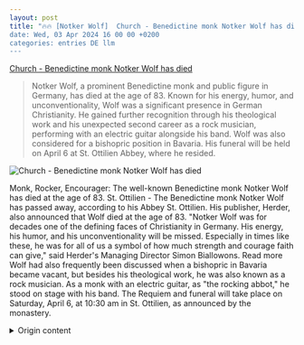 ```yaml
---
layout: post
title: "🔥🔥 [Notker Wolf]  Church - Benedictine monk Notker Wolf has died
date: Wed, 03 Apr 2024 16 00 00 +0200
categories: entries DE llm
---
```

[ Church - Benedictine monk Notker Wolf has died](https://www.schwarzwaelder-bote.de/inhalt.kirche-benediktinermoench-notker-wolf-ist-tot.539f96cf-ad8f-4a15-b48c-f64f21fdcee6.html)

> Notker Wolf, a prominent Benedictine monk and public figure in Germany, has died at the age of 83. Known for his energy, humor, and unconventionality, Wolf was a significant presence in German Christianity. He gained further recognition through his theological work and his unexpected second career as a rock musician, performing with an electric guitar alongside his band. Wolf was also considered for a bishopric position in Bavaria. His funeral will be held on April 6 at St. Ottilien Abbey, where he resided.

![ Church - Benedictine monk Notker Wolf has died](https://www.schwarzwaelder-bote.de/media.media.948ab04d-43b3-4cfd-858b-423ce31f1c84.16x9_1024.jpg)

 Monk, Rocker, Encourager: The well-known Benedictine monk Notker Wolf has died at the age of 83.
St. Ottilien - The Benedictine monk Notker Wolf has passed away, according to his Abbey St. Ottilien. His publisher, Herder, also announced that Wolf died at the age of 83.
"Notker Wolf was for decades one of the defining faces of Christianity in Germany. His energy, his humor, and his unconventionality will be missed. Especially in times like these, he was for all of us a symbol of how much strength and courage faith can give," said Herder's Managing Director Simon Biallowons.
Read more
Wolf had also frequently been discussed when a bishopric in Bavaria became vacant, but besides his theological work, he was also known as a rock musician. As a monk with an electric guitar, as "the rocking abbot," he stood on stage with his band.
The Requiem and funeral will take place on Saturday, April 6, at 10:30 am in St. Ottilien, as announced by the monastery.

<details>
  <summary>Origin content</summary>
  ---
layout: post
title:  "🔥🔥 [Notker Wolf] Kirche - Benediktinermönch Notker Wolf ist tot"
date:   Wed, 03 Apr 2024 16:00:00 +0200
categories: entries DE
---
[Kirche - Benediktinermönch Notker Wolf ist tot](https://www.schwarzwaelder-bote.de/inhalt.kirche-benediktinermoench-notker-wolf-ist-tot.539f96cf-ad8f-4a15-b48c-f64f21fdcee6.html)

![Kirche - Benediktinermönch Notker Wolf ist tot](https://www.schwarzwaelder-bote.de/media.media.948ab04d-43b3-4cfd-858b-423ce31f1c84.16x9_1024.jpg)

Mönch, Rocker, Mutmacher: Der bekannte Benediktinermönch Notker Wolf ist im Alter von 83 gestorben.

St. Ottilien - Der Benediktinermönch Notker Wolf ist tot. Er starb nach Angaben seiner Abtei St. Ottilien auf der Rückreise aus Italien. Auch sein Verlag Herder teilte mit, dass Wolf im Alter von 83 Jahren gestorben sei.

"Notker Wolf war über Jahrzehnte eines der prägenden Gesichter des Christentums in Deutschland. Seine Tatkraft, sein Humor und seine Unkonventionalität werden uns fehlen. Gerade in Zeiten wie diesen war er für uns alle ein Symbol dafür, wie viel Kraft und Mut der Glaube geben kann", sagte Herder-Geschäftsführer Simon Biallowons.

Lesen Sie auch

Immer wieder war Wolf auch im Gespräch gewesen, wenn ein Bischofssitz in Bayern vakant war, neben seiner theologischen Arbeit war er aber auch als Rockmusiker bekannt geworden. Als Mönch mit der E-Gitarre, als "der rockende Abt" stand er mit seiner Band auf der Bühne.

Das Requiem und die Beerdigung sollen am Samstag, dem 6. April, um 10.30 Uhr in St. Ottilien stattfinden, wie das Kloster mitteilte.


</details>
